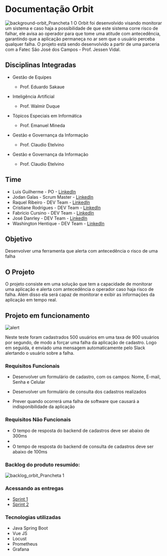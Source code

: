 # Documentação Orbit

![background-orbit_Prancheta 1](https://user-images.githubusercontent.com/56441318/160112708-193a18fe-2241-427c-8fe0-2dc23324b48a.png)
O Orbit foi desenvolvido visando monitorar um sistema e caso haja a possibilidade de que este sistema corre risco de falhar, ele avisa ao operador para que tome uma atitude com antecedência, garantindo que a aplicação permaneça no ar sem que o usuário perceba qualquer falha. O projeto está sendo desenvolvido a partir de uma parceria com a Fatec São José dos Campos - Prof. Jessen Vidal.

## Disciplinas Integradas

- Gestão de Equipes
  - Prof. Eduardo Sakaue

- Inteligência Artificial
  - Prof. Walmir Duque

- Tópicos Especiais em Informática
  - Prof. Emanuel Mineda

- Gestão e Governança da Informação
  - Prof. Claudio Etelvino
  
- Gestão e Governança da Informação
  - Prof. Claudio Etelvino

## Time

- Luis Guilherme - PO - [LinkedIn](https://www.linkedin.com/in/luis-guibelem/)
- Jodan Galas - Scrum Master - [LinkedIn](https://www.linkedin.com/in/jodangalas/)
- Raquel Ribeiro - DEV Team - [LinkedIn](https://www.linkedin.com/in/raquel-rodrigues-ribeiro-a9537818b)
- Cristiane Rodrigues - DEV Team - [LinkedIn](https://www.linkedin.com/in/cristiane-rodrigues-20b3b61b2)
- Fabrício Cursino - DEV Team - [LinkedIn](https://www.linkedin.com/in/fcursino)
- José Danrley - DEV Team - [LinkedIn](https://www.linkedin.com/in/jos%C3%A9-danrley-069827191)
- Washington Hentique - DEV Team - [LinkedIn](https://www.linkedin.com/in/justhenrique/)


## Objetivo

Desenvolver uma ferramenta que alerta com antecedência o risco de uma falha


## O Projeto

O projeto consiste em uma solução que tem a capacidade de monitorar uma aplicação e alerta com antecedência o operador caso haja risco de falha. Além disso ela será capaz de monitorar e exibir as informações da aplicação em tempo real. 


## Projeto em funcionamento


![alert](https://user-images.githubusercontent.com/56441318/163734168-803857bf-4493-4e8d-abe8-92a007f580fa.gif)

Neste teste foram cadastrados 500 usuários em uma taxa de 900 usuários por segundo, de modo a forçar uma falha da aplicação de cadastro. Logo em seguida, é enviado uma mensagem automaticamente pelo Slack alertando o usuário sobre a falha.


### Requisitos Funcionais

- Desenvolver um formulário de cadastro, com os campos: Nome, E-mail, Senha e Celular

- Desenvolver um formulário de consulta dos cadastros realizados

- Prever quando ocorrerá uma falha de software que causará a indisponibilidade da
aplicação


### Requisitos Não Funcionais

- O tempo de resposta do backend de cadastros deve ser abaixo de 300ms
- 
- O tempo de resposta do backend de consulta de cadastros deve ser abaixo de 100ms


### Backlog do produto resumido:
![backlog_orbit_Prancheta 1](https://user-images.githubusercontent.com/56441318/168480844-0b8133b4-5829-4a14-beff-dbd2f5223294.png)


### Acessando as entregas

- [Sprint 1](https://github.com/Orbit-API/orbit-docs/tree/main/Sprint%201)
- [Sprint 2](https://github.com/Orbit-API/orbit-docs/tree/main/Sprint%202)



### Tecnologias utilizadas
- Java Spring Boot
- Vue JS
- Locust
- Prometheus
- Grafana


